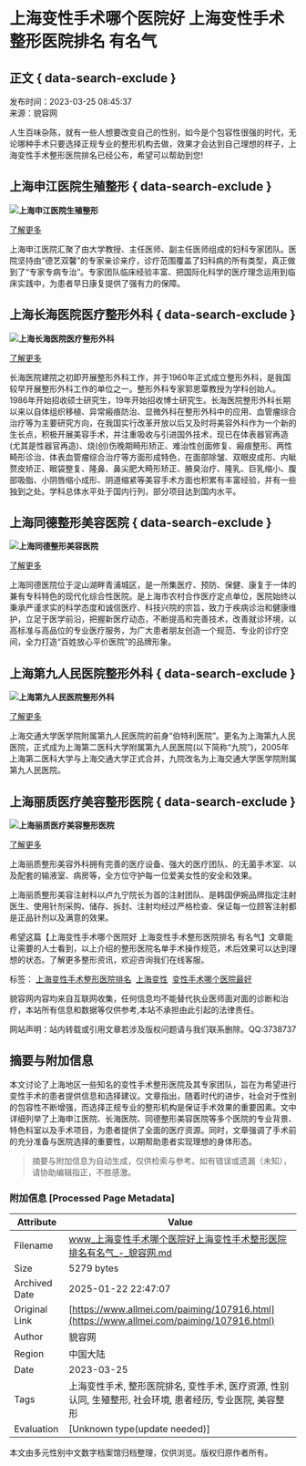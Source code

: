 # 上海变性手术哪个医院好 上海变性手术整形医院排名 有名气

## 正文 { data-search-exclude }


发布时间：2023-03-25 08:45:37  
来源：貌容网

人生百味杂陈，就有一些人想要改变自己的性别，如今是个包容性很强的时代，无论哪种手术只要选择正规专业的整形机构去做，效果才会达到自己理想的样子，上海变性手术整形医院排名已经公布，希望可以帮助到您!

## 上海申江医院生殖整形 { data-search-exclude }

**![上海申江医院生殖整形](http://static.allmei.com/2023/0325/20230325084642116.png)**

[了解更多](https://www.allmei.com/hospital/323/index.html)

上海申江医院汇聚了由大学教授、主任医师、副主任医师组成的妇科专家团队。医院坚持由“德艺双馨”的专家亲诊亲疗，诊疗范围覆盖了妇科病的所有类型，真正做到了“专家专病专治”。专家团队临床经验丰富、把国际化科学的医疗理念运用到临床实践中，为患者早日康复提供了强有力的保障。

## 上海长海医院医疗整形外科 { data-search-exclude }

**![上海长海医院医疗整形外科](http://static.allmei.com/2023/0325/20230325084702427.png)**

[了解更多](https://www.allmei.com/hospital/3394/index.html)

长海医院建院之初即开展整形外科工作，并于1960年正式成立整形外科，是我国较早开展整形外科工作的单位之一。整形外科专家郭恩覃教授为学科创始人。1986年开始招收硕士研究生，19年开始招收博士研究生。长海医院整形外科长期以来以自体组织移植、异常瘢痕防治、显微外科在整形外科中的应用、血管瘤综合治疗等为主要研究方向，在我国实行改革开放以后又及时将美容外科作为一个新的生长点，积极开展美容手术，并注重吸收与引进国外技术，现已在体表器官再造(尤其是性器官再造)、烧(创)伤晚期畸形矫正、难治性创面修复、瘢痕整形、两性畸形诊治、体表血管瘤综合治疗等方面形成特色，在面部除皱、双眼皮成形、内眦赘皮矫正、眼袋整复、隆鼻、鼻尖肥大畸形矫正、腋臭治疗、隆乳、巨乳缩小、腹部吸脂、小阴唇缩小成形、阴道缩紧等美容手术方面也积累有丰富经验，并有一些独到之处。学科总体水平处于国内行列，部分项目达到国内水平。

## 上海同德整形美容医院 { data-search-exclude }

**![上海同德整形美容医院](http://static.allmei.com/2023/0325/20230325084722453.png)**

[了解更多](https://www.allmei.com/hospital/321/index.html)

上海同德医院位于淀山湖畔青浦城区，是一所集医疗、预防、保健、康复于一体的兼有专科特色的现代化综合性医院。是上海市农村合作医疗定点单位，医院始终以秉承严谨求实的科学态度和诚信医疗、科技兴院的宗旨，致力于疾病诊治和健康维护，立足于医学前沿，把握新医疗动态，不断提高和完善技术，改善就诊环境，以高标准与高品位的专业医疗服务，为广大患者朋友创造一个规范、专业的诊疗空间，全力打造“百姓放心平价医院”的品牌形象。

## 上海第九人民医院整形外科 { data-search-exclude }

**![上海第九人民医院整形外科](http://static.allmei.com/2023/0325/20230325084749422.png)**

[了解更多](https://www.allmei.com/hospital/138/index.html)

上海交通大学医学院附属第九人民医院的前身“伯特利医院”。更名为上海第九人民医院，正式成为上海第二医科大学附属第九人民医院(以下简称“九院”)，2005年上海第二医科大学与上海交通大学正式合并，九院改名为上海交通大学医学院附属第九人民医院。

## 上海丽质医疗美容整形医院 { data-search-exclude }

**![上海丽质医疗美容整形医院](http://static.allmei.com/2023/0325/20230325084804818.png)**

[了解更多](https://www.allmei.com/hospital/3908/index.html)

上海丽质整形美容外科拥有完善的医疗设备、强大的医疗团队、的无菌手术室、以及配套的输液室、病房等，全方位守护每一位爱美女性的安全和效果。

上海丽质整形美容注射科以卢九宁院长为首的注射团队、是韩国伊婉品牌指定注射医生、使用针剂采购、储存、拆封、注射均经过严格检查、保证每一位顾客注射都是正品针剂以及满意的效果。

希望这篇【上海变性手术哪个医院好 上海变性手术整形医院排名 有名气】文章能让需要的人士看到，以上介绍的整形医院名单手术操作规范，术后效果可以达到理想的状态。了解更多整形资讯，欢迎咨询我们在线客服。

标签： [上海变性手术整形医院排名](/tag/上海变性手术整形医院排名/)  [上海变性](/tag/上海变性/)  [变性手术哪个医院最好](/tag/变性手术哪个医院最好/)  

貌容网内容均来自互联网收集，任何信息均不能替代执业医师面对面的诊断和治疗，本站所有信息和数据等仅供参考,本站不承担由此引起的法律责任。

网站声明：站内转载或引用文章若涉及版权问题请与我们联系删除。QQ:3738737
<!-- tcd_original_link https://www.allmei.com/paiming/107916.html -->


## 摘要与附加信息

<!-- tcd_abstract -->
本文讨论了上海地区一些知名的变性手术整形医院及其专家团队，旨在为希望进行变性手术的患者提供信息和选择建议。文章指出，随着时代的进步，社会对于性别的包容性不断增强，而选择正规专业的整形机构是保证手术效果的重要因素。文中详细列举了上海申江医院、长海医院、同德整形美容医院等多个医院的专业背景、特色科室以及手术项目，为患者提供了全面的医疗资源。同时，文章强调了手术前的充分准备与医院选择的重要性，以期帮助患者实现理想的身体形态。
<!-- tcd_abstract_end -->

> 摘要与附加信息为自动生成，仅供检索与参考。如有错误或遗漏（未知），请协助编辑指正，不胜感激。

### 附加信息 [Processed Page Metadata]

| Attribute       | Value                                  |
|-----------------|----------------------------------------|
| Filename        | www_上海变性手术哪个医院好上海变性手术整形医院排名有名气_-_貌容网.md                             |
| Size            | 5279 bytes                           |
| Archived Date   | 2025-01-22 22:47:07                             |
| Original Link   | [https://www.allmei.com/paiming/107916.html](https://www.allmei.com/paiming/107916.html)                       |
| Author          | 貌容网                               |
| Region          | 中国大陆                               |
| Date            | 2023-03-25                                 |
| Tags            | 上海变性手术, 整形医院排名, 变性手术, 医疗资源, 性别认同, 生殖整形, 社会环境, 患者经历, 专业医院, 美容整形                                 |
| Evaluation            | [Unknown type(update needed)]                                 |
<!-- tcd_table_end -->

本文由多元性别中文数字档案馆归档整理，仅供浏览。版权归原作者所有。

